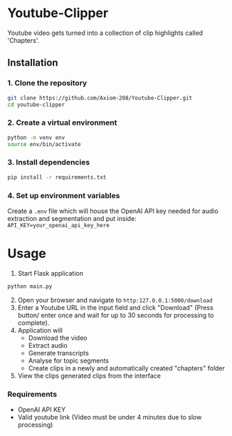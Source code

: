 # Youtube-Clipper
Youtube video gets turned into a collection of clip highlights called 'Chapters'.

## Installation

### 1. Clone the repository
```bash
git clone https://github.com/Axiom-208/Youtube-Clipper.git
cd youtube-clipper
```
### 2. Create a virtual environment
```bash
python -m venv env
source env/bin/activate
```

### 3. Install dependencies
```bash
pip install -r requirements.txt
```

### 4. Set up environment variables
Create a `.env` file which will house the OpenAI API key needed for audio extraction and segmentation and put inside:
`API_KEY=your_openai_api_key_here`

# Usage
1. Start Flask application
```bash
python main.py
```
2. Open your browser and navigate to `http:127.0.0.1:5000/download`
3. Enter a Youtube URL in the input field and click "Download" (Press button/ enter once and wait for up to 30 seconds for processing to complete).
4. Application will
    - Download the video
    - Extract audio
    - Generate transcripts
    - Analyse for topic segments
    - Create clips in a newly and automatically created "chapters" folder
5. View the clips generated clips from the interface

### Requirements
- OpenAI API KEY
- Valid youtube link (Video must be under 4 minutes due to slow processing)


